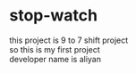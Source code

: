 # stop-watch
this project is 9 to 7 shift project
<br>
so this is my first project
<br>
developer name is aliyan
